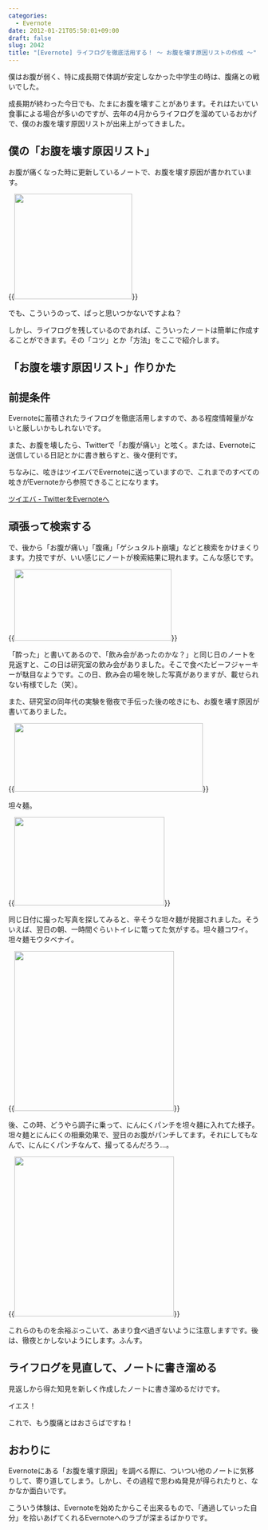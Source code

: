 ```yaml
---
categories:
  - Evernote
date: 2012-01-21T05:50:01+09:00
draft: false
slug: 2042
title: "[Evernote] ライフログを徹底活用する！ 〜 お腹を壊す原因リストの作成 〜"
---
```


僕はお腹が弱く、特に成長期で体調が安定しなかった中学生の時は、腹痛との戦いでした。

成長期が終わった今日でも、たまにお腹を壊すことがあります。それはたいてい食事による場合が多いのですが、去年の4月からライフログを溜めているおかげで、僕のお腹を壊す原因リストが出来上がってきました。

## 僕の「お腹を壊す原因リスト」

お腹が痛くなった時に更新しているノートで、お腹を壊す原因が書かれています。

{{<img alt="" src="/images/2012/01/2042_1.png" width="236" height="211">}}

でも、こういうのって、ぱっと思いつかないですよね？

しかし、ライフログを残しているのであれば、こういったノートは簡単に作成することができます。その「コツ」とか「方法」をここで紹介します。

## 「お腹を壊す原因リスト」作りかた

## 前提条件

Evernoteに蓄積されたライフログを徹底活用しますので、ある程度情報量がないと厳しいかもしれないです。

また、お腹を壊したら、Twitterで「お腹が痛い」と呟く。または、Evernoteに送信している日記とかに書き散らすと、後々便利です。

ちなみに、呟きはツイエバでEvernoteに送っていますので、これまでのすべての呟きがEvernoteから参照できることになります。

[ツイエバ - TwitterをEvernoteへ](http://twieve.net/)

## 頑張って検索する

で、後から「お腹が痛い」「腹痛」「ゲシュタルト崩壊」などと検索をかけまくります。力技ですが、いい感じにノートが検索結果に現れます。こんな感じです。

{{<img alt="" src="/images/2012/01/2042_2.png" width="315" height="143">}}

「酔った」と書いてあるので、「飲み会があったのかな？」と同じ日のノートを見返すと、この日は研究室の飲み会がありました。そこで食べたビーフジャーキーが駄目なようです。この日、飲み会の場を映した写真がありますが、載せられない有様でした（笑）。

また、研究室の同年代の実験を徹夜で手伝った後の呟きにも、お腹を壊す原因が書いてありました。

{{<img alt="" src="/images/2012/01/2042_3.png" width="378" height="137">}}

坦々麺。

{{<img alt="" src="/images/2012/01/2042_4.png" width="301" height="177">}}

同じ日付に撮った写真を探してみると、辛そうな坦々麺が発掘されました。そういえば、翌日の朝、一時間ぐらいトイレに篭ってた気がする。坦々麺コワイ。坦々麺モウタベナイ。

{{<img alt="" src="/images/2012/01/2042_5.jpg" width="320" height="320">}}

後、この時、どうやら調子に乗って、にんにくパンチを坦々麺に入れてた様子。坦々麺とにんにくの相乗効果で、翌日のお腹がパンチしてます。それにしてもなんで、にんにくパンチなんて、撮ってるんだろう…。

{{<img alt="" src="/images/2012/01/2042_6.jpg" width="320" height="320">}}

これらのものを余裕ぶっこいて、あまり食べ過ぎないように注意しますです。後は、徹夜とかしないようにします。ふんす。

## ライフログを見直して、ノートに書き溜める

見返しから得た知見を新しく作成したノートに書き溜めるだけです。

イエス！

これで、もう腹痛とはおさらばですね！

## おわりに

Evernoteにある「お腹を壊す原因」を調べる際に、ついつい他のノートに気移りして、寄り道してしまう。しかし、その過程で思わぬ発見が得られたりと、なかなか面白いです。

こういう体験は、Evernoteを始めたからこそ出来るもので、「通過していった自分」を拾いあげてくれるEvernoteへのラブが深まるばかりです。
